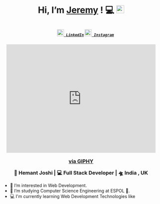 
<div align="center">
 <h1>Hi, I’m <a href="#">Jeremy</a> ! 💻 <img src="https://media.giphy.com/media/hvRJCLFzcasrR4ia7z/giphy.gif" width="25px"></h1>
</div>

<h5 align="center">
  <code>
    <a href="https://www.linkedin.com/in/jeremy-ramirez-galeotti-0611ba20b/" title="LinkedIn Profile"><img width="22" src="https://github.com/zumrudu-anka/zumrudu-anka/blob/master/images/linkedin.svg"> LinkedIn</a></code>
  <code><a href="https://www.instagram.com/jererami21/" title="Instagram Profile"><img width="22" src="https://github.com/zumrudu-anka/zumrudu-anka/blob/master/images/instagram.svg"> Instagram</a></code>
</h5>

<div align="center">
<h3><iframe src="https://giphy.com/embed/wpoLqr5FT1sY0" width="480" height="348" frameBorder="0" class="giphy-embed" allowFullScreen></iframe><p><a href="https://giphy.com/gifs/dog-computer-wpoLqr5FT1sY0">via GIPHY</a></p> 🙎 Hemant Joshi | 💻 Full Stack Developer | 🛸 India , UK </h3>
</div>




- 👀 I’m interested in Web Development.
- 🌱 I’m studying Computer Science Engineering at ESPOL 🐢.
- 💻 I'm currently learning Web Development Technologies like 

